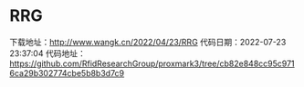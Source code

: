 # RRG
下载地址：http://www.wangk.cn/2022/04/23/RRG
代码日期：2022-07-23 23:37:04
代码地址：https://github.com/RfidResearchGroup/proxmark3/tree/cb82e848cc95c9716ca29b302774cbe5b8b3d7c9
